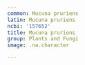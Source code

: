 ```yaml
---
common: Mucuna pruriens
latin: Mucuna pruriens
ncbi: '157652'
title: Mucuna pruriens
group: Plants and Fungi
image: .na.character

---
```

